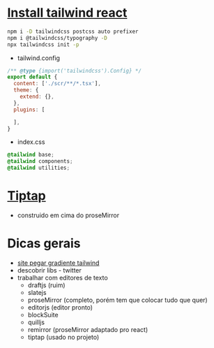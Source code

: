 # [Install tailwind react](https://tailwindcss.com/docs/guides/vite)
```sh
npm i -D tailwindcss postcss auto prefixer
npm i @tailwindcss/typography -D
npx tailwindcss init -p
```
- tailwind.config
```js
/** @type {import('tailwindcss').Config} */
export default {
  content: ['./scr/**/*.tsx'],
  theme: {
    extend: {},
  },
  plugins: [

  ],
}
```

- index.css
```css
@tailwind base;
@tailwind components;
@tailwind utilities;
```

# [Tiptap](https://tiptap.dev/installation)
- construido em cima do proseMirror

# Dicas gerais
- [site pegar gradiente tailwind](https://hypercolor.dev/)
- descobrir libs - twitter
- trabalhar com editores de texto
  - draftjs (ruim)
  - slatejs
  - proseMirror (completo, porém tem que colocar tudo que quer)
  - editorjs (editor pronto)
  - blockSuite
  - quilljs
  - remirror (proseMirror adaptado pro react)
  - tiptap (usado no projeto)